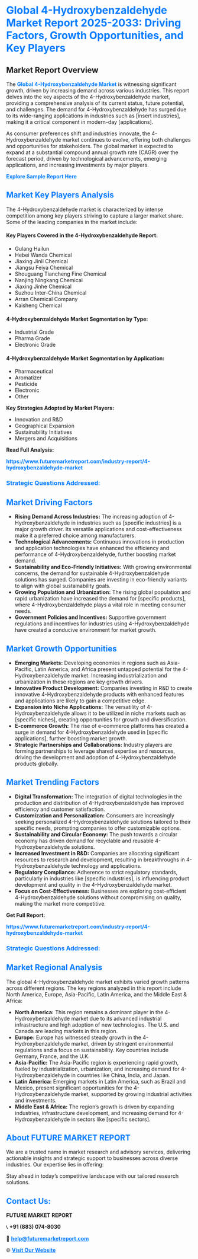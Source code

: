 <h1 style="color: #007BFF;">Global 4-Hydroxybenzaldehyde Market Report 2025-2033: Driving Factors, Growth Opportunities, and Key Players</h1>

<section id="overview">
<h2>Market Report Overview</h2>
<p>The <a href="https://www.futuremarketreport.com/industry-report/4-hydroxybenzaldehyde-market" style="color: #007BFF; text-decoration: none;"><strong>Global 4-Hydroxybenzaldehyde Market</strong></a> is witnessing significant growth, driven by increasing demand across various industries. This report delves into the key aspects of the 4-Hydroxybenzaldehyde market, providing a comprehensive analysis of its current status, future potential, and challenges. The demand for 4-Hydroxybenzaldehyde has surged due to its wide-ranging applications in industries such as [insert industries], making it a critical component in modern-day [applications].</p>
<p>As consumer preferences shift and industries innovate, the 4-Hydroxybenzaldehyde market continues to evolve, offering both challenges and opportunities for stakeholders. The global market is expected to expand at a substantial compound annual growth rate (CAGR) over the forecast period, driven by technological advancements, emerging applications, and increasing investments by major players.</p>
</section>

<section id="overview">
<p><a href="https://www.futuremarketreport.com/request-sample/reportId=30855" style="color: #007BFF; text-decoration: none;"><strong>Explore Sample Report Here</strong></a></p>
</section>

<section id="key-players">
<h2 style="color: #007BFF;">Market Key Players Analysis</h2>
<p>The 4-Hydroxybenzaldehyde market is characterized by intense competition among key players striving to capture a larger market share. Some of the leading companies in the market include:</p>
<h4>Key Players Covered in the 4-Hydroxybenzaldehyde Report:</h4>
<ul><li>Gulang Hailun</li><li>Hebei Wanda Chemical</li><li>Jiaxing Jinli Chemical</li><li>Jiangsu Feiya Chemical</li><li>Shouguang Tiancheng Fine Chemical</li><li>Nanjing Ningkang Chemical</li><li>Jiaxing Jinhe Chemical</li><li>Suzhou Inter-China Chemical</li><li>Arran Chemical Company</li><li>Kaisheng Chemical</li></ul>
<h4>4-Hydroxybenzaldehyde Market Segmentation by Type:</h4>
<ul><li>Industrial Grade</li><li>Pharma Grade</li><li>Electronic Grade</li></ul>

<h4>4-Hydroxybenzaldehyde Market Segmentation by Application:</h4>
<ul><li>Pharmaceutical</li><li>Aromatizer</li><li>Pesticide</li><li>Electronic</li><li>Other</li></ul>
<p><strong>Key Strategies Adopted by Market Players:</strong></p>
<ul>
<li>Innovation and R&D</li>
<li>Geographical Expansion</li>
<li>Sustainability Initiatives</li>
<li>Mergers and Acquisitions</li>
</ul>
</section>

<section>
<p><strong>Read Full Analysis: </strong></p><a href="https://www.futuremarketreport.com/industry-report/4-hydroxybenzaldehyde-market" style="color: #007BFF; text-decoration: none;"><strong>https://www.futuremarketreport.com/industry-report/4-hydroxybenzaldehyde-market</strong></a>
<h3 style="color: #007BFF;">Strategic Questions Addressed:</h3>
</section>

<section id="driving-factors">
<h2 style="color: #007BFF;">Market Driving Factors</h2>
<ul>
<li><strong>Rising Demand Across Industries:</strong> The increasing adoption of 4-Hydroxybenzaldehyde in industries such as [specific industries] is a major growth driver. Its versatile applications and cost-effectiveness make it a preferred choice among manufacturers.</li>
<li><strong>Technological Advancements:</strong> Continuous innovations in production and application technologies have enhanced the efficiency and performance of 4-Hydroxybenzaldehyde, further boosting market demand.</li>
<li><strong>Sustainability and Eco-Friendly Initiatives:</strong> With growing environmental concerns, the demand for sustainable 4-Hydroxybenzaldehyde solutions has surged. Companies are investing in eco-friendly variants to align with global sustainability goals.</li>
<li><strong>Growing Population and Urbanization:</strong> The rising global population and rapid urbanization have increased the demand for [specific products], where 4-Hydroxybenzaldehyde plays a vital role in meeting consumer needs.</li>
<li><strong>Government Policies and Incentives:</strong> Supportive government regulations and incentives for industries using 4-Hydroxybenzaldehyde have created a conducive environment for market growth.</li>
</ul>
</section>

<section id="growth-opportunities">
<h2 style="color: #007BFF;">Market Growth Opportunities</h2>
<ul>
<li><strong>Emerging Markets:</strong> Developing economies in regions such as Asia-Pacific, Latin America, and Africa present untapped potential for the 4-Hydroxybenzaldehyde market. Increasing industrialization and urbanization in these regions are key growth drivers.</li>
<li><strong>Innovative Product Development:</strong> Companies investing in R&D to create innovative 4-Hydroxybenzaldehyde products with enhanced features and applications are likely to gain a competitive edge.</li>
<li><strong>Expansion into Niche Applications:</strong> The versatility of 4-Hydroxybenzaldehyde allows it to be utilized in niche markets such as [specific niches], creating opportunities for growth and diversification.</li>
<li><strong>E-commerce Growth:</strong> The rise of e-commerce platforms has created a surge in demand for 4-Hydroxybenzaldehyde used in [specific applications], further boosting market growth.</li>
<li><strong>Strategic Partnerships and Collaborations:</strong> Industry players are forming partnerships to leverage shared expertise and resources, driving the development and adoption of 4-Hydroxybenzaldehyde products globally.</li>
</ul>
</section>

<section id="trending-factors">
<h2 style="color: #007BFF;">Market Trending Factors</h2>
<ul>
<li><strong>Digital Transformation:</strong> The integration of digital technologies in the production and distribution of 4-Hydroxybenzaldehyde has improved efficiency and customer satisfaction.</li>
<li><strong>Customization and Personalization:</strong> Consumers are increasingly seeking personalized 4-Hydroxybenzaldehyde solutions tailored to their specific needs, prompting companies to offer customizable options.</li>
<li><strong>Sustainability and Circular Economy:</strong> The push towards a circular economy has driven demand for recyclable and reusable 4-Hydroxybenzaldehyde solutions.</li>
<li><strong>Increased Investment in R&D:</strong> Companies are allocating significant resources to research and development, resulting in breakthroughs in 4-Hydroxybenzaldehyde technology and applications.</li>
<li><strong>Regulatory Compliance:</strong> Adherence to strict regulatory standards, particularly in industries like [specific industries], is influencing product development and quality in the 4-Hydroxybenzaldehyde market.</li>
<li><strong>Focus on Cost-Effectiveness:</strong> Businesses are exploring cost-efficient 4-Hydroxybenzaldehyde solutions without compromising on quality, making the market more competitive.</li>
</ul>
</section>

<section>
<p><strong>Get Full Report: </strong></p><a href="https://www.futuremarketreport.com/industry-report/4-hydroxybenzaldehyde-market" style="color: #007BFF; text-decoration: none;"><strong>https://www.futuremarketreport.com/industry-report/4-hydroxybenzaldehyde-market</strong></a>
<h3 style="color: #007BFF;">Strategic Questions Addressed:</h3>
</section>


<section id="regional-analysis">
<h2 style="color: #007BFF;">Market Regional Analysis</h2>
<p>The global 4-Hydroxybenzaldehyde market exhibits varied growth patterns across different regions. The key regions analyzed in this report include North America, Europe, Asia-Pacific, Latin America, and the Middle East & Africa:</p>
<ul>
<li><strong>North America:</strong> This region remains a dominant player in the 4-Hydroxybenzaldehyde market due to its advanced industrial infrastructure and high adoption of new technologies. The U.S. and Canada are leading markets in this region.</li>
<li><strong>Europe:</strong> Europe has witnessed steady growth in the 4-Hydroxybenzaldehyde market, driven by stringent environmental regulations and a focus on sustainability. Key countries include Germany, France, and the U.K.</li>
<li><strong>Asia-Pacific:</strong> The Asia-Pacific region is experiencing rapid growth, fueled by industrialization, urbanization, and increasing demand for 4-Hydroxybenzaldehyde in countries like China, India, and Japan.</li>
<li><strong>Latin America:</strong> Emerging markets in Latin America, such as Brazil and Mexico, present significant opportunities for the 4-Hydroxybenzaldehyde market, supported by growing industrial activities and investments.</li>
<li><strong>Middle East & Africa:</strong> The region’s growth is driven by expanding industries, infrastructure development, and increasing demand for 4-Hydroxybenzaldehyde in sectors like [specific sectors].</li>
</ul>
</section>

<footer>
<h2 style="color: #007BFF;">About FUTURE MARKET REPORT</h2>
<p>We are a trusted name in market research and advisory services, delivering actionable insights and strategic support to businesses across diverse industries. Our expertise lies in offering:</p>

<p>Stay ahead in today’s competitive landscape with our tailored research solutions.</p>

<h2 style="color: #007BFF;">Contact Us:</h2>
<p><strong>FUTURE MARKET REPORT</strong></p>
<p>📞 <strong>+91 (883) 074-8030</strong></p>
<p>📧 <strong><a href="mailto:help@futuremarketreport.com" style="color: #007BFF;">help@futuremarketreport.com</a></strong></p>
<p>🌐 <strong><a href="https://www.futuremarketreport.com/" style="color: #007BFF;">Visit Our Website</a></strong></p>
</footer>